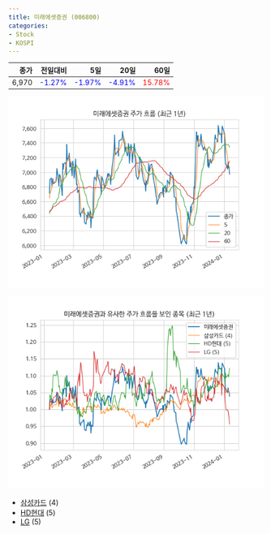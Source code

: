 ```yaml
---
title: 미래에셋증권 (006800)
categories:
- Stock
- KOSPI
---
```


|종가|전일대비|5일|20일|60일|
|---:|-------:|--:|---:|---:|
|6,970|<span style="color: blue">-1.27%</span>|<span style="color: blue">-1.97%</span>|<span style="color: blue">-4.91%</span>|<span style="color: red">15.78%</span>|


<!-- more -->

![006800](/assets/images/stock/006800.png)

![006800](/assets/images/stock/006800_sim.png)

- [삼성카드](/029780/) (4)
- [HD현대](/267250/) (5)
- [LG](//003550/) (5)